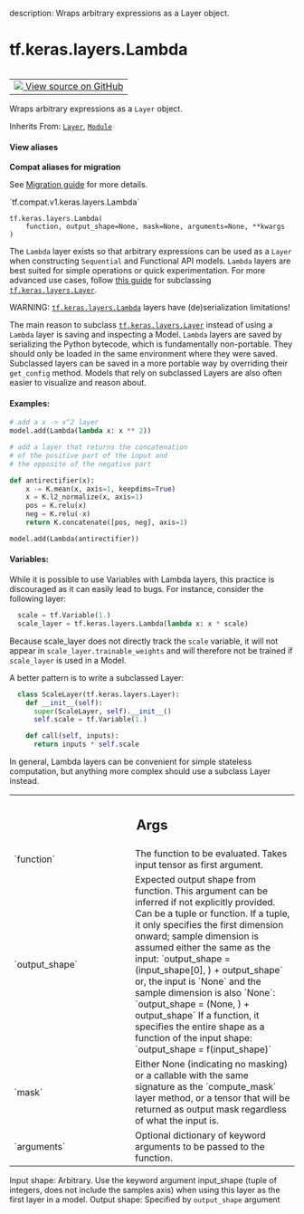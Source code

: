 description: Wraps arbitrary expressions as a Layer object.

<div itemscope itemtype="http://developers.google.com/ReferenceObject">
<meta itemprop="name" content="tf.keras.layers.Lambda" />
<meta itemprop="path" content="Stable" />
<meta itemprop="property" content="__init__"/>
<meta itemprop="property" content="__new__"/>
</div>

# tf.keras.layers.Lambda

<!-- Insert buttons and diff -->

<table class="tfo-notebook-buttons tfo-api nocontent" align="left">
<td>
  <a target="_blank" href="https://github.com/keras-team/keras/tree/v2.9.0/keras/layers/core/lambda_layer.py#L31-L366">
    <img src="https://www.tensorflow.org/images/GitHub-Mark-32px.png" />
    View source on GitHub
  </a>
</td>
</table>



Wraps arbitrary expressions as a `Layer` object.

Inherits From: [`Layer`](../../../tf/keras/layers/Layer.md), [`Module`](../../../tf/Module.md)

<section class="expandable">
  <h4 class="showalways">View aliases</h4>
  <p>
<b>Compat aliases for migration</b>
<p>See
<a href="https://www.tensorflow.org/guide/migrate">Migration guide</a> for
more details.</p>
<p>`tf.compat.v1.keras.layers.Lambda`</p>
</p>
</section>

<pre class="devsite-click-to-copy prettyprint lang-py tfo-signature-link">
<code>tf.keras.layers.Lambda(
    function, output_shape=None, mask=None, arguments=None, **kwargs
)
</code></pre>



<!-- Placeholder for "Used in" -->

The `Lambda` layer exists so that arbitrary expressions can be used
as a `Layer` when constructing `Sequential`
and Functional API models. `Lambda` layers are best suited for simple
operations or quick experimentation. For more advanced use cases, follow
[this guide](https://www.tensorflow.org/guide/keras/custom_layers_and_models)
for subclassing <a href="../../../tf/keras/layers/Layer.md"><code>tf.keras.layers.Layer</code></a>.

WARNING: <a href="../../../tf/keras/layers/Lambda.md"><code>tf.keras.layers.Lambda</code></a> layers have (de)serialization limitations!

The main reason to subclass <a href="../../../tf/keras/layers/Layer.md"><code>tf.keras.layers.Layer</code></a> instead of using a
`Lambda` layer is saving and inspecting a Model. `Lambda` layers
are saved by serializing the Python bytecode, which is fundamentally
non-portable. They should only be loaded in the same environment where
they were saved. Subclassed layers can be saved in a more portable way
by overriding their `get_config` method. Models that rely on
subclassed Layers are also often easier to visualize and reason about.

#### Examples:



```python
# add a x -> x^2 layer
model.add(Lambda(lambda x: x ** 2))
```
```python
# add a layer that returns the concatenation
# of the positive part of the input and
# the opposite of the negative part

def antirectifier(x):
    x -= K.mean(x, axis=1, keepdims=True)
    x = K.l2_normalize(x, axis=1)
    pos = K.relu(x)
    neg = K.relu(-x)
    return K.concatenate([pos, neg], axis=1)

model.add(Lambda(antirectifier))
```

#### Variables:

While it is possible to use Variables with Lambda layers, this practice is
discouraged as it can easily lead to bugs. For instance, consider the
following layer:


```python
  scale = tf.Variable(1.)
  scale_layer = tf.keras.layers.Lambda(lambda x: x * scale)
```

  Because scale_layer does not directly track the `scale` variable, it will
  not appear in `scale_layer.trainable_weights` and will therefore not be
  trained if `scale_layer` is used in a Model.

  A better pattern is to write a subclassed Layer:

```python
  class ScaleLayer(tf.keras.layers.Layer):
    def __init__(self):
      super(ScaleLayer, self).__init__()
      self.scale = tf.Variable(1.)

    def call(self, inputs):
      return inputs * self.scale
```

  In general, Lambda layers can be convenient for simple stateless
  computation, but anything more complex should use a subclass Layer instead.

<!-- Tabular view -->
 <table class="responsive fixed orange">
<colgroup><col width="214px"><col></colgroup>
<tr><th colspan="2"><h2 class="add-link">Args</h2></th></tr>

<tr>
<td>
`function`
</td>
<td>
The function to be evaluated. Takes input tensor as first
argument.
</td>
</tr><tr>
<td>
`output_shape`
</td>
<td>
Expected output shape from function. This argument can be
inferred if not explicitly provided. Can be a tuple or function. If a
tuple, it only specifies the first dimension onward;
sample dimension is assumed either the same as the input: `output_shape =
  (input_shape[0], ) + output_shape` or, the input is `None` and
the sample dimension is also `None`: `output_shape = (None, ) +
  output_shape` If a function, it specifies the entire shape as a function
  of the
input shape: `output_shape = f(input_shape)`
</td>
</tr><tr>
<td>
`mask`
</td>
<td>
Either None (indicating no masking) or a callable with the same
signature as the `compute_mask` layer method, or a tensor that will be
returned as output mask regardless of what the input is.
</td>
</tr><tr>
<td>
`arguments`
</td>
<td>
Optional dictionary of keyword arguments to be passed to the
function.
</td>
</tr>
</table>


Input shape: Arbitrary. Use the keyword argument input_shape (tuple of
  integers, does not include the samples axis) when using this layer as the
  first layer in a model.
Output shape: Specified by `output_shape` argument

